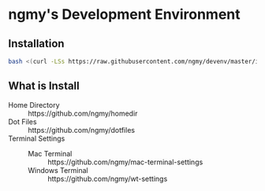 # ngmy's Development Environment

## Installation

```bash
bash <(curl -LSs https://raw.githubusercontent.com/ngmy/devenv/master/install.sh)
```

## What is Install

<dl>
  <dt>Home Directory</dt>
  <dd>https://github.com/ngmy/homedir</dd>
  <dt>Dot Files</dt>
  <dd>https://github.com/ngmy/dotfiles</dd>
  <dt>Terminal Settings</dt>
  <dd>
    <dl>
      <dt>Mac Terminal</dt>
      <dd>https://github.com/ngmy/mac-terminal-settings</dd>
      <dt>Windows Terminal</dt>
      <dd>https://github.com/ngmy/wt-settings</dd>
    </dl>
  </dd>
</dl>

